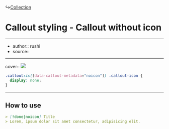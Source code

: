 ↪[Collection](Collection.md)

# Callout styling - Callout without icon

---

- author:: rushi
- source::

---

cover:: ![](https://i.imgur.com/qVSE6Vp.png)

```css
.callout:is([data-callout-metadata="noicon"]) .callout-icon {
  display: none;
}
```

---

## How to use

```md
> [!done|noicon] Title
> Lorem, ipsum dolor sit amet consectetur, adipisicing elit.
```
